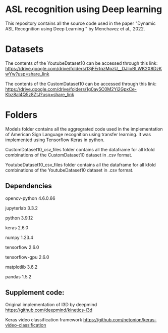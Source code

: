 # ASL recognition using Deep learning
This repository contains all the source code used in the paper "Dynamic ASL Recognition using Deep Learning " by Menchavez et al., 2022.

# Datasets

The contents of the YoutubeDataset10 can be accessed through this link:
https://drive.google.com/drive/folders/13jFErtqzMozU__DJlioBLWK2X8DzKwYw?usp=share_link

The contents of the CustomDataset10 can be accessed through this link:
https://drive.google.com/drive/folders/1g0ay5C0M2Yi2GpxCe-Kbz8al4Q5z8ZtJ?usp=share_link


# Folders

Models folder contains all the aggregrated code used in the implementation of American Sign Language recognition using transfer learning. It was implemented using Tensorflow Keras in python.

CustomDataset10_csv_files folder contains all the dataframe for all kfold combinations of the CustomDataset10 dataset in .csv format.

YoutubeDataset10_csv_files folder contains all the dataframe for all kfold combinations of the YoutubeDataset10 dataset in .csv format.


## Dependencies

opencv-python 4.6.0.66

jupyterlab 3.3.2

python 3.9.12

keras 2.6.0

numpy 1.23.4

tensorflow 2.6.0

tensorflow-gpu 2.6.0

matplotlib 3.6.2

pandas 1.5.2

## Supplement code:

Original implementation of I3D by deepmind https://github.com/deepmind/kinetics-i3d

Keras video classification framework https://github.com/netonion/keras-video-classification

